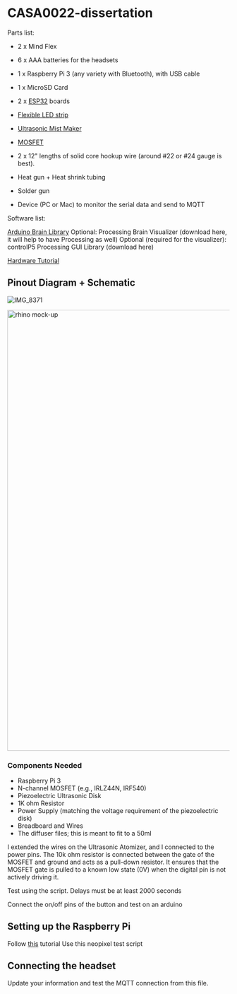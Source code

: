 # CASA0022-dissertation


Parts list:

- 2 x Mind Flex
- 6 x AAA batteries for the headsets
- 1 x Raspberry Pi 3 (any variety with Bluetooth), with USB cable
- 1 x MicroSD Card 
- 2 x [ESP32](https://wiki.dfrobot.com/FireBeetle_Board_ESP32_E_SKU_DFR0654) boards
- [Flexible LED strip](https://shop.pimoroni.com/products/flexible-rgbw-led-strip-neopixel-ws2812-sk6812-compatible?variant=30260032733267)
- [Ultrasonic Mist Maker](https://www.amazon.co.uk/dp/B0CY2FSGDD?psc=1&ref=ppx_yo2ov_dt_b_product_details)
- [MOSFET](https://cdn.sparkfun.com/datasheets/Components/General/FQP30N06L.pdf)

- 2 x 12" lengths of solid core hookup wire (around #22 or #24 gauge is best).
- Heat gun + Heat shrink tubing
- Solder gun

- Device (PC or Mac) to monitor the serial data and send to MQTT


Software list:

[Arduino Brain Library](https://github.com/kitschpatrol/Brain) 
Optional: Processing Brain Visualizer (download here, it will help to have Processing as well)
Optional (required for the visualizer): controlP5 Processing GUI Library (download here)

[Hardware Tutorial](https://frontiernerds.com/brain-hack)

## Pinout Diagram + Schematic 
![IMG_8371](https://github.com/user-attachments/assets/beddaf97-7282-4afb-b4e8-a6c367a4bd16)


<img width="998" alt="rhino mock-up" src="https://github.com/user-attachments/assets/76588905-08d9-483c-a3fc-3ec6f3cebd6f">

### Components Needed
- Raspberry Pi 3
- N-channel MOSFET (e.g., IRLZ44N, IRF540)
- Piezoelectric Ultrasonic Disk
- 1K ohm Resistor 
- Power Supply (matching the voltage requirement of the piezoelectric disk)
- Breadboard and Wires
- The diffuser files; this is meant to fit to a 50ml

I extended the wires on the Ultrasonic Atomizer, and I connected to the power pins. 
The 10k ohm resistor is connected between the gate of the MOSFET and ground and acts as a pull-down resistor. It ensures that the MOSFET gate is pulled to a known low state (0V) when the digital pin is not actively driving it. 

Test using the script. Delays must be at least 2000 seconds 

Connect the on/off pins of the button and test on an arduino 


## Setting up the Raspberry Pi 
Follow [this](https://www.tomshardware.com/reviews/raspberry-pi-headless-setup-how-to,6028.html) tutorial
Use this neopixel test script 

## Connecting the headset
Update your information and test the MQTT connection from this file. 

